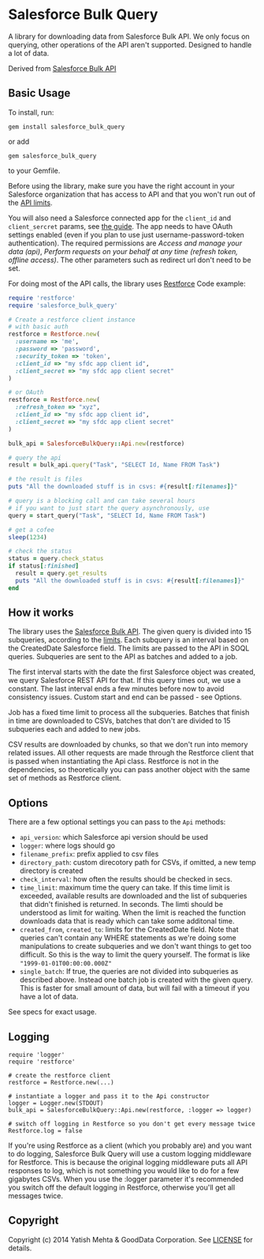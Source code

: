 Salesforce Bulk Query
=====================
A library for downloading data from Salesforce Bulk API. We only focus on querying, other operations of the API aren't supported. Designed to handle a lot of data.

Derived from [Salesforce Bulk API](https://github.com/yatish27/salesforce_bulk_api)

## Basic Usage
To install, run:

    gem install salesforce_bulk_query

or add

    gem salesforce_bulk_query

to your Gemfile.

Before using the library, make sure you have the right account in your Salesforce organization that has access to API and that you won't run out of the [API limits](http://www.salesforce.com/us/developer/docs/api_asynchpre/Content/asynch_api_concepts_limits.htm#batch_proc_time_title). 

You will also need a Salesforce connected app for the `client_id` and `client_sercret` params, see [the guide](https://help.salesforce.com/HTViewHelpDoc?id=connected_app_create.htm&language=en_US). The app needs to have OAuth settings enabled (even if you plan to use just username-password-token authentication). The required permissions are _Access and manage your data (api)_, _Perform requests on your behalf at any time (refresh token, offline access)_. The other parameters such as redirect url don't need to be set.

For doing most of the API calls, the library uses [Restforce](https://github.com/ejholmes/restforce) Code example:

```ruby
require 'restforce'
require 'salesforce_bulk_query'

# Create a restforce client instance
# with basic auth
restforce = Restforce.new(
  :username => 'me',
  :password => 'password',
  :security_token => 'token',
  :client_id => "my sfdc app client id",
  :client_secret => "my sfdc app client secret"
)

# or OAuth
restforce = Restforce.new(
  :refresh_token => "xyz",
  :client_id => "my sfdc app client id",
  :client_secret => "my sfdc app client secret"
)

bulk_api = SalesforceBulkQuery::Api.new(restforce)

# query the api
result = bulk_api.query("Task", "SELECT Id, Name FROM Task")

# the result is files 
puts "All the downloaded stuff is in csvs: #{result[:filenames]}"

# query is a blocking call and can take several hours
# if you want to just start the query asynchronously, use 
query = start_query("Task", "SELECT Id, Name FROM Task")

# get a cofee
sleep(1234)

# check the status
status = query.check_status
if status[:finished]
  result = query.get_results
  puts "All the downloaded stuff is in csvs: #{result[:filenames]}"
end
```

## How it works

The library uses the [Salesforce Bulk API](https://www.salesforce.com/us/developer/docs/api_asynch/index_Left.htm#CSHID=asynch_api_bulk_query.htm|StartTopic=Content%2Fasynch_api_bulk_query.htm|SkinName=webhelp). The given query is divided into 15 subqueries, according to the [limits](http://www.salesforce.com/us/developer/docs/api_asynchpre/Content/asynch_api_concepts_limits.htm#batch_proc_time_title). Each subquery is an interval based on the CreatedDate Salesforce field. The limits are passed to the API in SOQL queries. Subqueries are sent to the API as batches and added to a job. 

The first interval starts with the date the first Salesforce object was created, we query Salesforce REST API for that. If this query times out, we use a constant. The last interval ends a few minutes before now to avoid consistency issues. Custom start and end can be passed - see Options.

Job has a fixed time limit to process all the subqueries. Batches that finish in time are downloaded to CSVs, batches that don't are divided to 15 subqueries each and added to new jobs.

CSV results are downloaded by chunks, so that we don't run into memory related issues. All other requests are made through the Restforce client that is passed when instantiating the Api class. Restforce is not in the dependencies, so theoretically you can pass another object with the same set of methods as Restforce client.

## Options
There are a few optional settings you can pass to the `Api` methods:
* `api_version`: which Salesforce api version should be used
* `logger`: where logs should go
* `filename_prefix`: prefix applied to csv files
* `directory_path`: custom direcotory path for CSVs, if omitted, a new temp directory is created
* `check_interval`: how often the results should be checked in secs. 
* `time_limit`: maximum time the query can take. If this time limit is exceeded, available results are downloaded and the list of subqueries that didn't finished is returned. In seconds. The limti should be understood as limit for waiting. When the limit is reached the function downloads data that is ready which can take some additonal time. 
* `created_from`, `created_to`: limits for the CreatedDate field. Note that queries can't contain any WHERE statements as we're doing some manipulations to create subqueries and we don't want things to get too difficult. So this is the way to limit the query yourself. The format is like `"1999-01-01T00:00:00.000Z"`
* `single_batch`: If true, the queries are not divided into subqueries as described above. Instead one batch job is created with the given query. This is faster for small amount of data, but will fail with a timeout if you have a lot of data. 

See specs for exact usage.

## Logging
    require 'logger'
    require 'restforce'

    # create the restforce client
    restforce = Restforce.new(...)

    # instantiate a logger and pass it to the Api constructor
    logger = Logger.new(STDOUT)
    bulk_api = SalesforceBulkQuery::Api.new(restforce, :logger => logger)

    # switch off logging in Restforce so you don't get every message twice
    Restforce.log = false

If you're using Restforce as a client (which you probably are) and you want to do logging, Salesforce Bulk Query will use a custom logging middleware for Restforce. This is because the original logging middleware puts all API responses to log, which is not something you would like to do for a few gigabytes CSVs. When you use the :logger parameter it's recommended you switch off the default logging in Restforce, otherwise you'll get all messages twice. 

## Copyright

Copyright (c) 2014 Yatish Mehta & GoodData Corporation. See [LICENSE](LICENSE) for details.



